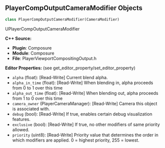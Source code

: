 ## PlayerCompOutputCameraModifier Objects

```python
class PlayerCompOutputCameraModifier(CameraModifier)
```

UPlayerCompOutputCameraModifier

**C++ Source:**

- **Plugin**: Composure
- **Module**: Composure
- **File**: PlayerViewportCompositingOutput.h

**Editor Properties:** (see get_editor_property/set_editor_property)

- ``alpha`` (float):  [Read-Write] Current blend alpha.
- ``alpha_in_time`` (float):  [Read-Write] When blending in, alpha proceeds from 0 to 1 over this time
- ``alpha_out_time`` (float):  [Read-Write] When blending out, alpha proceeds from 1 to 0 over this time
- ``camera_owner`` (PlayerCameraManager):  [Read-Write] Camera this object is associated with.
- ``debug`` (bool):  [Read-Write] If true, enables certain debug visualization features.
- ``exclusive`` (bool):  [Read-Write] If true, no other modifiers of same priority allowed.
- ``priority`` (uint8):  [Read-Write] Priority value that determines the order in which modifiers are applied. 0 = highest priority, 255 = lowest.

<a id="unreal.ObjectMixerObjectFilter"></a>